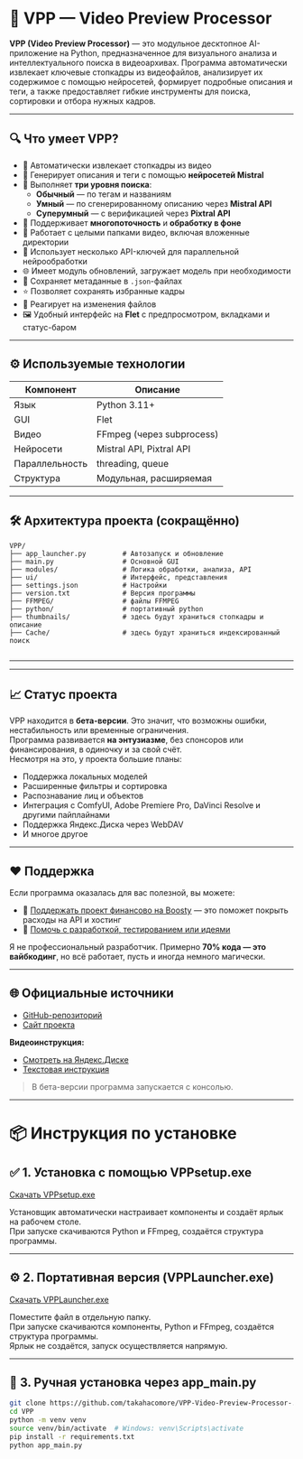 # 📁 VPP — Video Preview Processor

**VPP (Video Preview Processor)** — это модульное десктопное AI-приложение на Python, предназначенное для визуального анализа и интеллектуального поиска в видеоархивах. Программа автоматически извлекает ключевые стопкадры из видеофайлов, анализирует их содержимое с помощью нейросетей, формирует подробные описания и теги, а также предоставляет гибкие инструменты для поиска, сортировки и отбора нужных кадров.

---

## 🔍 Что умеет VPP?

- 📸 Автоматически извлекает стопкадры из видео
- 🧠 Генерирует описания и теги с помощью **нейросетей Mistral**
- 🧩 Выполняет **три уровня поиска**:
  - **Обычный** — по тегам и названиям
  - **Умный** — по сгенерированному описанию через **Mistral API**
  - **Суперумный** — с верификацией через **Pixtral API**
- 🔁 Поддерживает **многопоточность** и **обработку в фоне**
- 📂 Работает с целыми папками видео, включая вложенные директории
- 🧠 Использует несколько API-ключей для параллельной нейрообработки
- 🌐 Имеет модуль обновлений, загружает модель при необходимости
- 💾 Сохраняет метаданные в `.json`-файлах
- ⭐ Позволяет сохранять избранные кадры
- 🔎 Реагирует на изменения файлов 
- 🖼️ Удобный интерфейс на **Flet** с предпросмотром, вкладками и статус-баром

---

## ⚙️ Используемые технологии

| Компонент      | Описание                        |
|----------------|---------------------------------|
| Язык           | Python 3.11+                    |
| GUI            | Flet                            |
| Видео          | FFmpeg (через subprocess)       |
| Нейросети      | Mistral API, Pixtral API        |
| Параллельность | threading, queue                |         |
| Структура      | Модульная, расширяемая          |

---

## 🛠 Архитектура проекта (сокращённо)

```
VPP/
├── app_launcher.py         # Автозапуск и обновление
├── main.py                 # Основной GUI
├── modules/                # Логика обработки, анализа, API
├── ui/                     # Интерфейс, представления
├── settings.json           # Настройки
├── version.txt             # Версия программы
├── FFMPEG/                 # файлы FFMPEG
├── python/                 # портативный python
├── thumbnails/             # здесь будут храниться стопкадры и описание
├── Cache/                  # здесь будут храниться индексированный поиск


```

---


---

## 📈 Статус проекта

VPP находится в **бета-версии**. Это значит, что возможны ошибки, нестабильность или временные ограничения.  
Программа развивается **на энтузиазме**, без спонсоров или финансирования, в одиночку и за свой счёт.  
Несмотря на это, у проекта большие планы:

- Поддержка локальных моделей
- Расширенные фильтры и сортировка
- Распознавание лиц и объектов
- Интеграция с ComfyUI, Adobe Premiere Pro, DaVinci Resolve и другими пайплайнами
- Поддержка Яндекс.Диска через WebDAV
- И многое другое

---

## ❤️ Поддержка

Если программа оказалась для вас полезной, вы можете:

- 💸 [Поддержать проект финансово на Boosty](https://boosty.to/takahacomore/donate) — это поможет покрыть расходы на API и хостинг
- 🤝 [Помочь с разработкой, тестированием или идеями](https://www.takahacomore.ru/contacts/)

Я не профессиональный разработчик. Примерно **70% кода — это вайбкодинг**, но всё работает, пусть и иногда немного магически.

---

## 🌐 Официальные источники

- [GitHub-репозиторий](https://github.com/takahacomore/VPP-Video-Preview-Processor-)
- [Сайт проекта](https://www.takahacomore.ru/programs/program/Video%20Preview%20Processor)

**Видеоинструкция:**  
- [Смотреть на Яндекс.Диске](https://disk.yandex.ru/i/bF4yNY2HkOnjGQ)
- [Текстовая инструкция](https://www.takahacomore.ru/static/%D0%98%D0%BD%D1%81%D1%82%D1%80%D1%83%D0%BA%D1%86%D0%B8%D1%8F.pdf)
> В бета-версии программа запускается с консолью.

---

# 📦 Инструкция по установке

## ✅ 1. Установка с помощью VPPsetup.exe

[Скачать VPPsetup.exe](https://viewing.takahacomore.ru/share/N7QvLLs8)

Установщик автоматически настраивает компоненты и создаёт ярлык на рабочем столе.  
При запуске скачиваются Python и FFmpeg, создаётся структура программы.

---

## ⚙️ 2. Портативная версия (VPPLauncher.exe)

[Скачать VPPLauncher.exe](https://viewing.takahacomore.ru/share/EJ62JsXL)

Поместите файл в отдельную папку.  
При запуске скачиваются компоненты, Python и FFmpeg, создаётся структура программы.  
Ярлык не создаётся, запуск осуществляется напрямую.

---

## 🐍 3. Ручная установка через app_main.py

```bash
git clone https://github.com/takahacomore/VPP-Video-Preview-Processor-.git
cd VPP
python -m venv venv
source venv/bin/activate  # Windows: venv\Scripts\activate
pip install -r requirements.txt
python app_main.py
